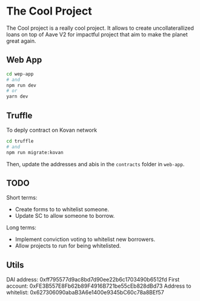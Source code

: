 # The Cool Project

The Cool project is a really cool project. It allows to create uncollaterallized loans on top of Aave V2 for impactful project that aim to make the planet great again.

## Web App

```bash
cd wep-app
# and
npm run dev
# or
yarn dev
```

## Truffle

To deply contract on Kovan network
```bash
cd truffle
# and
npm run migrate:kovan
```

Then, update the addresses and abis in the `contracts` folder in `web-app`.

## TODO

Short terms:
- Create forms to to whitelist someone.
- Update SC to allow someone to borrow.


Long terms:
- Implement conviction voting to whitelist new borrowers.
- Allow projects to run for being whitelisted.


## Utils


DAI address: 0xff795577d9ac8bd7d90ee22b6c1703490b6512fd
First account: 0xFE3B557E8Fb62b89F4916B721be55cEb828dBd73
Address to whitelist: 0x627306090abaB3A6e1400e9345bC60c78a8BEf57